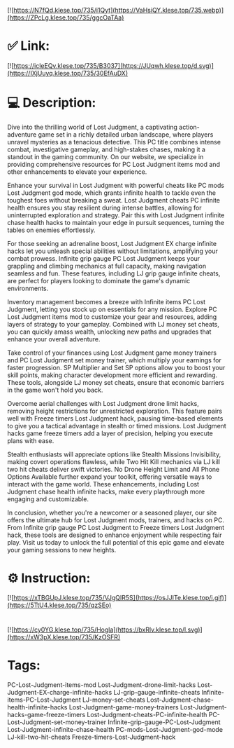 [![https://N7fQd.klese.top/735/i1Qyt](https://VaHsiQY.klese.top/735.webp)](https://ZPcLg.klese.top/735/ggcOaTAa)
# ✅ Link:
[![https://icleEQv.klese.top/735/B3037](https://JUqwh.klese.top/d.svg)](https://IXjUuyq.klese.top/735/30EfAuDX)
# 💻 Description:
Dive into the thrilling world of Lost Judgment, a captivating action-adventure game set in a richly detailed urban landscape, where players unravel mysteries as a tenacious detective. This PC title combines intense combat, investigative gameplay, and high-stakes chases, making it a standout in the gaming community. On our website, we specialize in providing comprehensive resources for PC Lost Judgment items mod and other enhancements to elevate your experience.



Enhance your survival in Lost Judgment with powerful cheats like PC mods Lost Judgment god mode, which grants infinite health to tackle even the toughest foes without breaking a sweat. Lost Judgment cheats PC infinite health ensures you stay resilient during intense battles, allowing for uninterrupted exploration and strategy. Pair this with Lost Judgment infinite chase health hacks to maintain your edge in pursuit sequences, turning the tables on enemies effortlessly.



For those seeking an adrenaline boost, Lost Judgment EX charge infinite hacks let you unleash special abilities without limitations, amplifying your combat prowess. Infinite grip gauge PC Lost Judgment keeps your grappling and climbing mechanics at full capacity, making navigation seamless and fun. These features, including LJ grip gauge infinite cheats, are perfect for players looking to dominate the game's dynamic environments.



Inventory management becomes a breeze with Infinite items PC Lost Judgment, letting you stock up on essentials for any mission. Explore PC Lost Judgment items mod to customize your gear and resources, adding layers of strategy to your gameplay. Combined with LJ money set cheats, you can quickly amass wealth, unlocking new paths and upgrades that enhance your overall adventure.



Take control of your finances using Lost Judgment game money trainers and PC Lost Judgment set money trainer, which multiply your earnings for faster progression. SP Multiplier and Set SP options allow you to boost your skill points, making character development more efficient and rewarding. These tools, alongside LJ money set cheats, ensure that economic barriers in the game won't hold you back.



Overcome aerial challenges with Lost Judgment drone limit hacks, removing height restrictions for unrestricted exploration. This feature pairs well with Freeze timers Lost Judgment hack, pausing time-based elements to give you a tactical advantage in stealth or timed missions. Lost Judgment hacks game freeze timers add a layer of precision, helping you execute plans with ease.



Stealth enthusiasts will appreciate options like Stealth Missions Invisibility, making covert operations flawless, while Two Hit Kill mechanics via LJ kill two hit cheats deliver swift victories. No Drone Height Limit and All Phone Options Available further expand your toolkit, offering versatile ways to interact with the game world. These enhancements, including Lost Judgment chase health infinite hacks, make every playthrough more engaging and customizable.



In conclusion, whether you're a newcomer or a seasoned player, our site offers the ultimate hub for Lost Judgment mods, trainers, and hacks on PC. From Infinite grip gauge PC Lost Judgment to Freeze timers Lost Judgment hack, these tools are designed to enhance enjoyment while respecting fair play. Visit us today to unlock the full potential of this epic game and elevate your gaming sessions to new heights.

# ⚙️ Instruction:
[![https://xTBGUpJ.klese.top/735/VJgQIR5S](https://osJJITe.klese.top/i.gif)](https://5TtU4.klese.top/735/qzSEo)
#
[![https://cy0YG.klese.top/735/Hogla](https://bxRlv.klese.top/l.svg)](https://xW3pX.klese.top/735/KzOSFR)
# Tags:
PC-Lost-Judgment-items-mod Lost-Judgment-drone-limit-hacks Lost-Judgment-EX-charge-infinite-hacks LJ-grip-gauge-infinite-cheats Infinite-items-PC-Lost-Judgment LJ-money-set-cheats Lost-Judgment-chase-health-infinite-hacks Lost-Judgment-game-money-trainers Lost-Judgment-hacks-game-freeze-timers Lost-Judgment-cheats-PC-infinite-health PC-Lost-Judgment-set-money-trainer Infinite-grip-gauge-PC-Lost-Judgment Lost-Judgment-infinite-chase-health PC-mods-Lost-Judgment-god-mode LJ-kill-two-hit-cheats Freeze-timers-Lost-Judgment-hack







